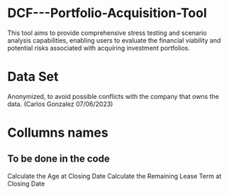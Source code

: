 # DCF---Portfolio-Acquisition-Tool
This tool aims to provide comprehensive stress testing and scenario analysis capabilities, enabling users to evaluate the financial viability and potential risks associated with acquiring investment portfolios.

# Data Set
Anonymized, to avoid possible conflicts with the company that owns the data. (Carlos Gonzalez 07/06/2023)

# Collumns names

## To be done in the code
Calculate the Age at Closing Date
Calculate the Remaining Lease Term at Closing Date
